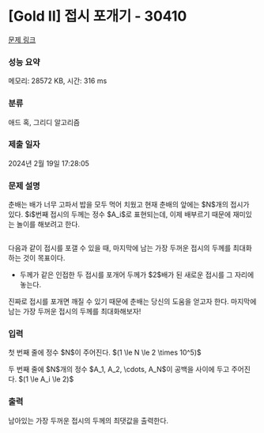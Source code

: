 # [Gold II] 접시 포개기 - 30410 

[문제 링크](https://www.acmicpc.net/problem/30410) 

### 성능 요약

메모리: 28572 KB, 시간: 316 ms

### 분류

애드 혹, 그리디 알고리즘

### 제출 일자

2024년 2월 19일 17:28:05

### 문제 설명

<p>춘배는 배가 너무 고파서 밥을 모두 먹어 치웠고 현재 춘배의 앞에는 $N$개의 접시가 있다. $i$번째 접시의 두께는 정수 $A_i$로 표현되는데, 이제 배부르기 때문에 재미있는 놀이를 해보려고 한다.</p>

<p style="text-align: center;"><img alt="" src=""></p>

<p>다음과 같이 접시를 포갤 수 있을 때, 마지막에 남는 가장 두꺼운 접시의 두께를 최대화하는 것이 목표이다.</p>

<ul>
	<li>두께가 같은 인접한 두 접시를 포개어 두께가 $2$배가 된 새로운 접시를 그 자리에 놓는다.</li>
</ul>

<p>진짜로 접시를 포개면 깨질 수 있기 때문에 춘배는 당신의 도움을 얻고자 한다. 마지막에 남는 가장 두꺼운 접시의 두께를 최대화해보자!</p>

### 입력 

 <p>첫 번째 줄에 정수 $N$이 주어진다. $(1 \le N \le 2 \times 10^5)$</p>

<p>두 번째 줄에 $N$개의 정수 $A_1, A_2, \cdots, A_N$이 공백을 사이에 두고 주어진다. $(1 \le A_i \le 2)$</p>

### 출력 

 <p>남아있는 가장 두꺼운 접시의 두께의 최댓값을 출력한다.</p>

